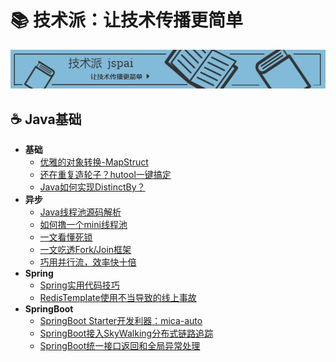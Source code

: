 # 📚 技术派：让技术传播更简单
![banner](../assets/rameo/jspai.jpg)

## ☕ Java基础
- **基础**
    - [优雅的对象转换-MapStruct](/Java/优雅的对象转换-MapStruct.md)
    - [还在重复造轮子？hutool一键搞定](/Java/还在重复造轮子？hutool一键搞定.md)
    - [Java如何实现DistinctBy？](/Java/Java如何实现DistinctBy.md)
- **异步**
    - [Java线程池源码解析](/Java/Java线程池源码解析.md)
    - [如何撸一个mini线程池](/Java/如何撸一个mini线程池.md)
    - [一文看懂死锁](/Java/一文看懂死锁.md)
    - [一文吃透Fork/Join框架](/Java/一文吃透ForkJoin框架.md)
    - [巧用并行流，效率快十倍](/Java/巧用并行流，效率快十倍.md)
- **Spring**
    - [Spring实用代码技巧](/Java/Spring/Spring实用代码技巧.md)
    - [RedisTemplate使用不当导致的线上事故](/Java/Spring/RedisTemplate使用不当导致的线上事故.md)
- **SpringBoot**
    - [SpringBoot Starter开发利器：mica-auto](/Java/SpringBoot/mica-auto.md)
    - [SpringBoot接入SkyWalking分布式链路追踪](/Java/SpringBoot/SpringBoot接入SkyWalking分布式链路追踪.md)
    - [SpringBoot统一接口返回和全局异常处理](/Java/SpringBoot/SpringBoot统一接口返回和全局异常处理.md)
